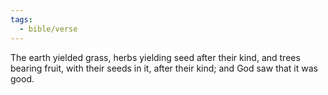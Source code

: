 ```yaml
---
tags:
  - bible/verse
---
```

The earth yielded grass, herbs yielding seed after their kind, and trees bearing fruit, with their seeds in it, after their kind; and God saw that it was good.